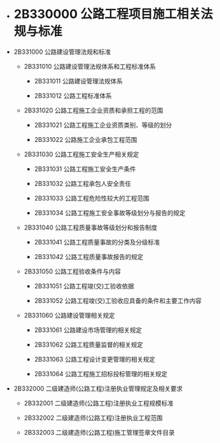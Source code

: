 * # 2B330000 公路工程项目施工相关法规与标准

* 2B331000 公路建设管理法规和标准

  * 2B331010 公路建设管理法规体系和工程标准体系

    * 2B331011 公路建设管理法规体系

    * 2B331012 公路工程标准体系

  * 2B331020 公路工程施工企业资质和承担工程的范围

    * 2B331021 公路工程施工企业资质类别、等级的划分

    * 2B331022 公路施工企业承包工程范围

  * 2B331030 公路工程施工安全生产相关规定

    * 2B331031 公路工程施工安全生产条件

    * 2B331032 公路工程承包人安全责任

    * 2B331033 公路工程危险性较大的工程范围

    * 2B331034 公路工程施工安全事故等级划分与报告的规定

  * 2B331040 公路工程质量事故等级划分和报告制度

    * 2B331041 公路工程质量事故的分类及分级标准

    * 2B331042 公路工程质量事故报告的规定

  * 2B331050 公路工程验收条件与内容

    * 2B331051 公路工程竣\(交\)工验收依据

    * 2B331052 公路工程竣\(交\)工验收应具备的条件和主要工作内容

  * 2B331060 公路建设管理相关规定

    * 2B331061 公路建设市场管理的相关规定

    * 2B331062 公路工程质量监督的相关规定

    * 2B331063 公路工程设计变更管理的相关规定

    * 2B331064 公路工程施工招标投标管理的相关规定

* 2B332000 二级建造师\(公路工程\)注册执业管理规定及相关要求

  * 2B332001 二级建造师\(公路工程\)注册执业工程规模标准

  * 2B332002 二级建造师\(公路工程\)注册执业工程范围

  * 2B332003 二级建造师\(公路工程\)施工管理签章文件目录



